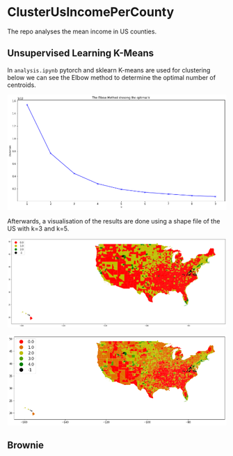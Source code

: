 # ClusterUsIncomePerCounty

The repo analyses the mean income in US counties.

## Unsupervised Learning K-Means

In `analysis.ipynb` pytorch and sklearn K-means are used for clustering below we can see the Elbow method to determine the optimal number of centroids.

![ElbowMethod](/plots/ElbowMethod.png)

Afterwards, a visualisation of the results are done using a shape file of the US with k=3 and k=5.

![ElbowMethod](/plots/ClusteringUsIncomeK3PerCountyCentralised.png)

![ElbowMethod](/plots/ClusteringUsIncomeK5PerCountyCentralised.png)

## Brownie
